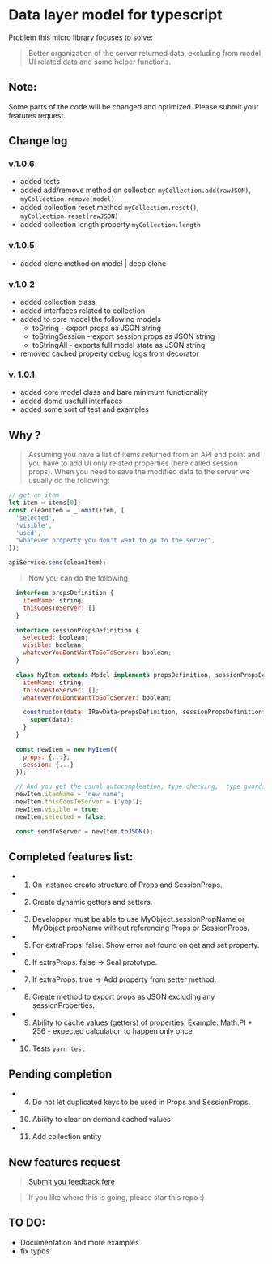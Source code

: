 # Data layer model for typescript

Problem this micro library focuses to solve:

> Better organization of the server returned data, excluding from model UI related data and some helper functions.

## Note:

Some parts of the code will be changed and optimized. Please submit your features request.

## Change log

### v.1.0.6

- added tests
- added add/remove method on collection `myCollection.add(rawJSON)`, `myCollection.remove(model)`
- added collection reset method `myCollection.reset()`, `myCollection.reset(rawJSON)`
- added collection length property `myCollection.length`

### v.1.0.5

- added clone method on model | deep clone

### v.1.0.2

- added collection class
- added interfaces related to collection
- added to core model the following models
  - toString - export props as JSON string
  - toStringSession - export session props as JSON string
  - toStringAll - exports full model state as JSON string
- removed cached property debug logs from decorator

### v. 1.0.1

- added core model class and bare minimum functionality
- added dome usefull interfaces
- added some sort of test and examples

## Why ?

> Assuming you have a list of items returned from an API end point and you have to add UI only related properties (here called session props). When you need to save the modified data to the server we usually do the following:

```javascript
// get an item
let item = items[0];
const cleanItem = _.omit(item, [
  'selected',
  'visible',
  'used',
  "whatever property you don't want to go to the server",
]);

apiService.send(cleanItem);
```

> Now you can do the following

```javascript
  interface propsDefinition {
    itemName: string;
    thisGoesToServer: []
  }

  interface sessionPropsDefinition {
    selected: boolean;
    visible: boolean;
    whateverYouDontWantToGoToServer: boolean;
  }

  class MyItem extends Model implements propsDefinition, sessionPropsDefinition {
    itemName: string;
    thisGoesToServer: [];
    whateverYouDontWantToGoToServer: boolean;

    constructor(data: IRawData<propsDefinition, sessionPropsDefinition>) {
      super(data);
    }
  }

  const newItem = new MyItem({
    props: {...},
    session: {...}
  });

  // And you get the usual autocompleation, type checking,  type guards, etc.
  newItem.itemName = 'new name';
  newItem.thisGoesToServer = ['yep'];
  newItem.visible = true;
  newItem.selected = false;

  const sendToServer = newItem.toJSON();
```

## Completed features list:

- 1.  On instance create structure of Props and SessionProps.
- 2.  Create dynamic getters and setters.
- 3.  Developper must be able to use MyObject.sessionPropName or MyObject.propName without referencing Props or SessionProps.
- 5.  For extraProps: false. Show error not found on get and set property.
- 6.  If extraProps: false -> Seal prototype.
- 7.  If extraProps: true -> Add property from setter method.
- 8.  Create method to export props as JSON excluding any sessionProperties.
- 9.  Ability to cache values (getters) of properties. Example: Math.PI \* 256 - expected calculation to happen only once
- 10. Tests `yarn test`

## Pending completion

- 4.  Do not let duplicated keys to be used in Props and SessionProps.
- 10. Ability to clear on demand cached values
- 11. Add collection entity

## New features request

> [Submit you feedback fere](https://github.com/samuil4/ts-data-layer-model/issues)

> If you like where this is going, please star this repo :)

## TO DO:

- Documentation and more examples
- fix typos

